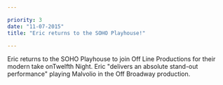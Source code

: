 ```yaml
---

priority: 3
date: "11-07-2015"
title: "Eric returns to the SOHO Playhouse!"

---
```

Eric returns to the SOHO Playhouse to join Off Line Productions for their modern take onTwelfth Night. Eric "delivers an absolute stand-out performance" playing Malvolio in the Off Broadway production.